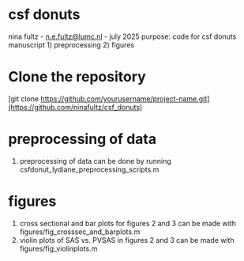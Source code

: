# csf donuts
nina fultz - n.e.fultz@lumc.nl - july 2025
purpose: code for csf donuts manuscript
          1) preprocessing
          2) figures

# Clone the repository
[git clone https://github.com/yourusername/project-name.git](https://github.com/ninafultz/csf_donuts)

# preprocessing of data 
1) preprocessing of data can be done by running csfdonut_lydiane_preprocessing_scripts.m

# figures
1) cross sectional and bar plots for figures 2 and 3 can be made with figures/fig_crosssec_and_barplots.m
2) violin plots of SAS vs. PVSAS in figures 2 and 3 can be made with figures/fig_violinplots.m
